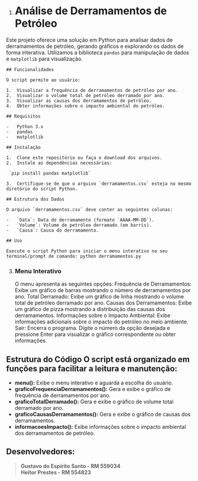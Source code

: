 1.  # Análise de Derramamentos de Petróleo

Este projeto oferece uma solução em Python para analisar dados de derramamentos de petróleo, gerando gráficos e explorando os dados de forma interativa. Utilizamos a biblioteca `pandas` para manipulação de dados e `matplotlib` para visualização.
    
    ## Funcionalidades
    
    O script permite ao usuário:
    
    1.  Visualizar a frequência de derramamentos de petróleo por ano.
    2.  Visualizar o volume total de petróleo derramado por ano.
    3.  Visualizar as causas dos derramamentos de petróleo.
    4.  Obter informações sobre o impacto ambiental do petróleo.
    
    ## Requisitos
    
    -   Python 3.x
    -   pandas
    -   matplotlib
    
    ## Instalação
    
    1.  Clone este repositório ou faça o download dos arquivos.
    2.  Instale as dependências necessárias:
    
     `pip install pandas matplotlib` 
    
    3.  Certifique-se de que o arquivo `derramamentos.csv` esteja no mesmo diretório do script Python.
    
    ## Estrutura dos Dados
    
    O arquivo `derramamentos.csv` deve conter as seguintes colunas:
    
    -   `Data`: Data do derramamento (formato `AAAA-MM-DD`).
    -   `Volume`: Volume de petróleo derramado (em barris).
    -   `Causa`: Causa do derramamento.
    
    ## Uso
    
    Execute o script Python para iniciar o menu interativo no seu terminal/prompt de comando: python derramamentos.py
    
3.  ###    Menu Interativo 
	O menu apresenta as seguintes opções: Frequência de Derramamentos: Exibe um gráfico de barras mostrando o número de derramamentos por ano. Total Derramado: Exibe um gráfico de linha mostrando o volume total de petróleo derramado por ano. Causas dos Derramamentos: Exibe um gráfico de pizza mostrando a distribuição das causas dos derramamentos. Informações sobre o Impacto Ambiental: Exibe informações adicionais sobre o impacto do petróleo no meio ambiente. Sair: Encerra o programa. Digite o número da opção desejada e pressione Enter para visualizar o gráfico correspondente ou obter informações.
   
   ## Estrutura do Código O script está organizado em funções para facilitar a leitura e manutenção: 
   * **menu():** Exibe o menu interativo e aguarda a escolha do usuário. 
   * **graficoFrequenciaDerramamentos():** Gera e exibe o gráfico de frequência de derramamentos por ano. 
   * **graficoTotalDerramado():** Gera e exibe o gráfico de volume total derramado por ano.
   *  **graficoCausasDerramamentos():** Gera e exibe o gráfico de causas dos derramamentos. 
   * **informacoesImpacto():** Exibe informações sobre o impacto ambiental dos derramamentos de petróleo.


## Desenvolvedores:

> **Gustavo do Espírito Santo - RM 559034** <br>
> **Heitor Prestes - RM 554823**
